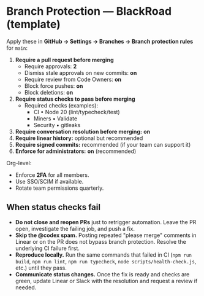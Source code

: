 # Branch Protection — BlackRoad (template)

Apply these in **GitHub → Settings → Branches → Branch protection rules** for `main`:

1. **Require a pull request before merging**
   - Require approvals: **2**
   - Dismiss stale approvals on new commits: **on**
   - Require review from Code Owners: **on**
   - Block force pushes: **on**
   - Block deletions: **on**
2. **Require status checks to pass before merging**
   - Required checks (examples):
     - CI • Node 20 (lint/typecheck/test)
     - Miners • Validate
     - Security • gitleaks
3. **Require conversation resolution before merging:** **on**
4. **Require linear history:** optional but recommended
5. **Require signed commits:** recommended (if your team can support it)
6. **Enforce for administrators:** **on** (recommended)

Org-level:
- Enforce **2FA** for all members.
- Use SSO/SCIM if available.
- Rotate team permissions quarterly.

## When status checks fail

- **Do not close and reopen PRs** just to retrigger automation. Leave the PR
  open, investigate the failing job, and push a fix.
- **Skip the @codex spam.** Posting repeated "please merge" comments in Linear
  or on the PR does not bypass branch protection. Resolve the underlying CI
  failure first.
- **Reproduce locally.** Run the same commands that failed in CI (`npm run
  build`, `npm run lint`, `npm run typecheck`, `node scripts/health-check.js`,
  etc.) until they pass.
- **Communicate status changes.** Once the fix is ready and checks are green,
  update Linear or Slack with the resolution and request a review if needed.
